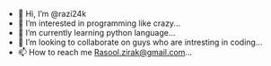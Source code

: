- 👋 Hi, I’m @razi24k
- 👀 I’m interested in programming like crazy...
- 🌱 I’m currently learning python language...
- 💞️ I’m looking to collaborate on guys who are intresting in coding...
- 📫 How to reach me Rasool.zirak@gmail.com...

<!---
razi24k/razi24k is a ✨ special ✨ repository because its `README.md` (this file) appears on your GitHub profile.
You can click the Preview link to take a look at your changes.
--->
